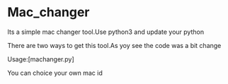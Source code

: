 # Mac_changer

Its a simple mac changer tool.Use python3 and update your python

There are two ways to get this tool.As yoy see the code was a bit change 

Usage:[machanger.py]


You can choice your own mac id
